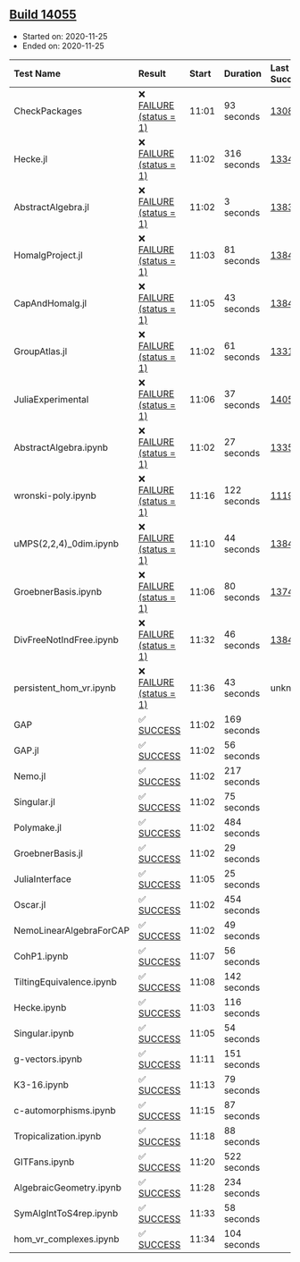 ## [Build 14055](https://oscarci.mathematik.uni-kl.de/job/oscar/14055/)

* Started on: 2020-11-25
* Ended on: 2020-11-25

| Test Name    | Result | Start | Duration | Last Success | First Failure |
|:-------------|:-------|:------|:---------|:-------------|:--------------|
| CheckPackages | ❌ [FAILURE (status = 1)](https://oscarci.mathematik.uni-kl.de/job/oscar/14055/artifact/logs/build-14055/CheckPackages.log) | 11:01 | 93 seconds | [13085](https://oscarci.mathematik.uni-kl.de/job/oscar/13085/) | [13086](https://oscarci.mathematik.uni-kl.de/job/oscar/13086/) |
| Hecke.jl | ❌ [FAILURE (status = 1)](https://oscarci.mathematik.uni-kl.de/job/oscar/14055/artifact/logs/build-14055/Hecke.jl.log) | 11:02 | 316 seconds | [13341](https://oscarci.mathematik.uni-kl.de/job/oscar/13341/) | [13342](https://oscarci.mathematik.uni-kl.de/job/oscar/13342/) |
| AbstractAlgebra.jl | ❌ [FAILURE (status = 1)](https://oscarci.mathematik.uni-kl.de/job/oscar/14055/artifact/logs/build-14055/AbstractAlgebra.jl.log) | 11:02 | 3 seconds | [13837](https://oscarci.mathematik.uni-kl.de/job/oscar/13837/) | [13838](https://oscarci.mathematik.uni-kl.de/job/oscar/13838/) |
| HomalgProject.jl | ❌ [FAILURE (status = 1)](https://oscarci.mathematik.uni-kl.de/job/oscar/14055/artifact/logs/build-14055/HomalgProject.jl.log) | 11:03 | 81 seconds | [13845](https://oscarci.mathematik.uni-kl.de/job/oscar/13845/) | [13846](https://oscarci.mathematik.uni-kl.de/job/oscar/13846/) |
| CapAndHomalg.jl | ❌ [FAILURE (status = 1)](https://oscarci.mathematik.uni-kl.de/job/oscar/14055/artifact/logs/build-14055/CapAndHomalg.jl.log) | 11:05 | 43 seconds | [13845](https://oscarci.mathematik.uni-kl.de/job/oscar/13845/) | [13846](https://oscarci.mathematik.uni-kl.de/job/oscar/13846/) |
| GroupAtlas.jl | ❌ [FAILURE (status = 1)](https://oscarci.mathematik.uni-kl.de/job/oscar/14055/artifact/logs/build-14055/GroupAtlas.jl.log) | 11:02 | 61 seconds | [13311](https://oscarci.mathematik.uni-kl.de/job/oscar/13311/) | [13312](https://oscarci.mathematik.uni-kl.de/job/oscar/13312/) |
| JuliaExperimental | ❌ [FAILURE (status = 1)](https://oscarci.mathematik.uni-kl.de/job/oscar/14055/artifact/logs/build-14055/JuliaExperimental.log) | 11:06 | 37 seconds | [14052](https://oscarci.mathematik.uni-kl.de/job/oscar/14052/) | [14053](https://oscarci.mathematik.uni-kl.de/job/oscar/14053/) |
| AbstractAlgebra.ipynb | ❌ [FAILURE (status = 1)](https://oscarci.mathematik.uni-kl.de/job/oscar/14055/artifact/logs/build-14055/AbstractAlgebra.ipynb.log) | 11:02 | 27 seconds | [13355](https://oscarci.mathematik.uni-kl.de/job/oscar/13355/) | [13356](https://oscarci.mathematik.uni-kl.de/job/oscar/13356/) |
| wronski-poly.ipynb | ❌ [FAILURE (status = 1)](https://oscarci.mathematik.uni-kl.de/job/oscar/14055/artifact/logs/build-14055/wronski-poly.ipynb.log) | 11:16 | 122 seconds | [11192](https://oscarci.mathematik.uni-kl.de/job/oscar/11192/) | [11193](https://oscarci.mathematik.uni-kl.de/job/oscar/11193/) |
| uMPS(2,2,4)_0dim.ipynb | ❌ [FAILURE (status = 1)](https://oscarci.mathematik.uni-kl.de/job/oscar/14055/artifact/logs/build-14055/uMPS-2-2-4-_0dim.ipynb.log) | 11:10 | 44 seconds | [13841](https://oscarci.mathematik.uni-kl.de/job/oscar/13841/) | [13842](https://oscarci.mathematik.uni-kl.de/job/oscar/13842/) |
| GroebnerBasis.ipynb | ❌ [FAILURE (status = 1)](https://oscarci.mathematik.uni-kl.de/job/oscar/14055/artifact/logs/build-14055/GroebnerBasis.ipynb.log) | 11:06 | 80 seconds | [13748](https://oscarci.mathematik.uni-kl.de/job/oscar/13748/) | [13749](https://oscarci.mathematik.uni-kl.de/job/oscar/13749/) |
| DivFreeNotIndFree.ipynb | ❌ [FAILURE (status = 1)](https://oscarci.mathematik.uni-kl.de/job/oscar/14055/artifact/logs/build-14055/DivFreeNotIndFree.ipynb.log) | 11:32 | 46 seconds | [13845](https://oscarci.mathematik.uni-kl.de/job/oscar/13845/) | [13846](https://oscarci.mathematik.uni-kl.de/job/oscar/13846/) |
| persistent_hom_vr.ipynb | ❌ [FAILURE (status = 1)](https://oscarci.mathematik.uni-kl.de/job/oscar/14055/artifact/logs/build-14055/persistent_hom_vr.ipynb.log) | 11:36 | 43 seconds | unknown | unknown |
| GAP | ✅ [SUCCESS](https://oscarci.mathematik.uni-kl.de/job/oscar/14055/artifact/logs/build-14055/GAP.log) | 11:02 | 169 seconds |  |  |
| GAP.jl | ✅ [SUCCESS](https://oscarci.mathematik.uni-kl.de/job/oscar/14055/artifact/logs/build-14055/GAP.jl.log) | 11:02 | 56 seconds |  |  |
| Nemo.jl | ✅ [SUCCESS](https://oscarci.mathematik.uni-kl.de/job/oscar/14055/artifact/logs/build-14055/Nemo.jl.log) | 11:02 | 217 seconds |  |  |
| Singular.jl | ✅ [SUCCESS](https://oscarci.mathematik.uni-kl.de/job/oscar/14055/artifact/logs/build-14055/Singular.jl.log) | 11:02 | 75 seconds |  |  |
| Polymake.jl | ✅ [SUCCESS](https://oscarci.mathematik.uni-kl.de/job/oscar/14055/artifact/logs/build-14055/Polymake.jl.log) | 11:02 | 484 seconds |  |  |
| GroebnerBasis.jl | ✅ [SUCCESS](https://oscarci.mathematik.uni-kl.de/job/oscar/14055/artifact/logs/build-14055/GroebnerBasis.jl.log) | 11:02 | 29 seconds |  |  |
| JuliaInterface | ✅ [SUCCESS](https://oscarci.mathematik.uni-kl.de/job/oscar/14055/artifact/logs/build-14055/JuliaInterface.log) | 11:05 | 25 seconds |  |  |
| Oscar.jl | ✅ [SUCCESS](https://oscarci.mathematik.uni-kl.de/job/oscar/14055/artifact/logs/build-14055/Oscar.jl.log) | 11:02 | 454 seconds |  |  |
| NemoLinearAlgebraForCAP | ✅ [SUCCESS](https://oscarci.mathematik.uni-kl.de/job/oscar/14055/artifact/logs/build-14055/NemoLinearAlgebraForCAP.log) | 11:02 | 49 seconds |  |  |
| CohP1.ipynb | ✅ [SUCCESS](https://oscarci.mathematik.uni-kl.de/job/oscar/14055/artifact/logs/build-14055/CohP1.ipynb.log) | 11:07 | 56 seconds |  |  |
| TiltingEquivalence.ipynb | ✅ [SUCCESS](https://oscarci.mathematik.uni-kl.de/job/oscar/14055/artifact/logs/build-14055/TiltingEquivalence.ipynb.log) | 11:08 | 142 seconds |  |  |
| Hecke.ipynb | ✅ [SUCCESS](https://oscarci.mathematik.uni-kl.de/job/oscar/14055/artifact/logs/build-14055/Hecke.ipynb.log) | 11:03 | 116 seconds |  |  |
| Singular.ipynb | ✅ [SUCCESS](https://oscarci.mathematik.uni-kl.de/job/oscar/14055/artifact/logs/build-14055/Singular.ipynb.log) | 11:05 | 54 seconds |  |  |
| g-vectors.ipynb | ✅ [SUCCESS](https://oscarci.mathematik.uni-kl.de/job/oscar/14055/artifact/logs/build-14055/g-vectors.ipynb.log) | 11:11 | 151 seconds |  |  |
| K3-16.ipynb | ✅ [SUCCESS](https://oscarci.mathematik.uni-kl.de/job/oscar/14055/artifact/logs/build-14055/K3-16.ipynb.log) | 11:13 | 79 seconds |  |  |
| c-automorphisms.ipynb | ✅ [SUCCESS](https://oscarci.mathematik.uni-kl.de/job/oscar/14055/artifact/logs/build-14055/c-automorphisms.ipynb.log) | 11:15 | 87 seconds |  |  |
| Tropicalization.ipynb | ✅ [SUCCESS](https://oscarci.mathematik.uni-kl.de/job/oscar/14055/artifact/logs/build-14055/Tropicalization.ipynb.log) | 11:18 | 88 seconds |  |  |
| GITFans.ipynb | ✅ [SUCCESS](https://oscarci.mathematik.uni-kl.de/job/oscar/14055/artifact/logs/build-14055/GITFans.ipynb.log) | 11:20 | 522 seconds |  |  |
| AlgebraicGeometry.ipynb | ✅ [SUCCESS](https://oscarci.mathematik.uni-kl.de/job/oscar/14055/artifact/logs/build-14055/AlgebraicGeometry.ipynb.log) | 11:28 | 234 seconds |  |  |
| SymAlgIntToS4rep.ipynb | ✅ [SUCCESS](https://oscarci.mathematik.uni-kl.de/job/oscar/14055/artifact/logs/build-14055/SymAlgIntToS4rep.ipynb.log) | 11:33 | 58 seconds |  |  |
| hom_vr_complexes.ipynb | ✅ [SUCCESS](https://oscarci.mathematik.uni-kl.de/job/oscar/14055/artifact/logs/build-14055/hom_vr_complexes.ipynb.log) | 11:34 | 104 seconds |  |  |
